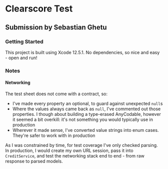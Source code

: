 #  Clearscore Test
##  Submission by Sebastian Ghetu

###  Getting Started
This project is built using Xcode 12.5.1. No dependencies, so nice and easy - open and run!

###  Notes
#### Networking
The test sheet does not come with a contract, so:
 * I've made every property an optional, to guard against unexpected `null`s
 * Where the values always came back as `null`, I've commented out those properties. I though about building a type-erased AnyCodable, however it seemed a bit overkill: it's not something you would typically use in production
 * Wherever it made sense, I've converted value strings into enum cases. They're safer to work with in production
 
 As I was constrained by time, for test coverage I've only checked parsing. In production, I would create my own URL session, pass it into `CreditService`, and test the networking stack end to end - from raw response to parsed models.


